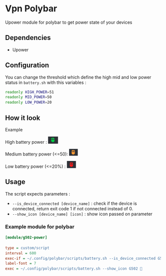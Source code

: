 # Vpn Polybar
Upower module for polybar to get power state of your devices

## Dependencies
- Upower

## Configuration

You can change the threshold which define the high mid and low power status in `battery.sh` with this variables :
```sh
readonly HIGH_POWER=51
readonly MID_POWER=50
readonly LOW_POWER=20
```

## How it look

Example

High battery power : ![full](./.assets/full.png)

Medium battery power (<=50): ![mid](./.assets/mid.png)

Low battery power (<=20%) : ![full](./.assets/low.png)

## Usage

The script expects parameters :
 - `--is_device_connected [device_name]` : check if the device is connected, return exit code 1 if not connected instead of 0.
 - `--show_icon [device_name] [icon]` : show icon passed on parameter

### Example module for polybar

```ini
[module/g502-power]

type = custom/script
interval = 600
exec-if = ~/.config/polybar/scripts/battery.sh --is_device_connected G502
label-font = 7
exec = ~/.config/polybar/scripts/battery.sh --show_icon G502 

```